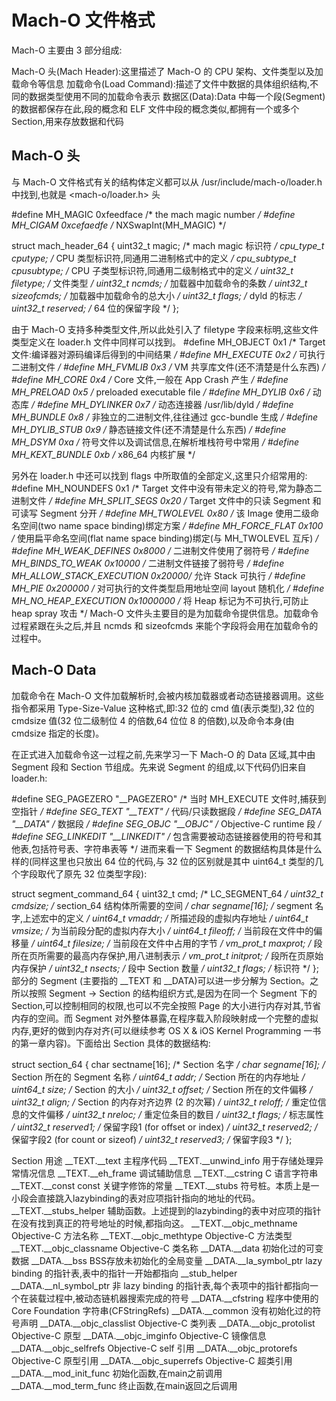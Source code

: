 # Mach-O 文件格式

Mach-O 主要由 3 部分组成:

Mach-O 头(Mach Header):这里描述了 Mach-O 的 CPU 架构、文件类型以及加载命令等信息
加载命令(Load Command):描述了文件中数据的具体组织结构,不同的数据类型使用不同的加载命令表示
数据区(Data):Data 中每一个段(Segment)的数据都保存在此,段的概念和 ELF 文件中段的概念类似,都拥有一个或多个 Section,用来存放数据和代码

## Mach-O 头

与 Mach-O 文件格式有关的结构体定义都可以从 /usr/include/mach-o/loader.h 中找到,也就是 <mach-o/loader.h> 头

#define	MH_MAGIC	0xfeedface	/* the mach magic number */
#define MH_CIGAM	0xcefaedfe	/* NXSwapInt(MH_MAGIC) */

struct mach_header_64 {
	uint32_t	magic;		/* mach magic 标识符 */
	cpu_type_t	cputype;	/* CPU 类型标识符,同通用二进制格式中的定义 */
	cpu_subtype_t	cpusubtype;	/* CPU 子类型标识符,同通用二级制格式中的定义 */
	uint32_t	filetype;	/* 文件类型 */
	uint32_t	ncmds;		/* 加载器中加载命令的条数 */
	uint32_t	sizeofcmds;	/* 加载器中加载命令的总大小 */
	uint32_t	flags;		/* dyld 的标志 */
	uint32_t	reserved;	/* 64 位的保留字段 */
};

由于 Mach-O 支持多种类型文件,所以此处引入了 filetype 字段来标明,这些文件类型定义在 loader.h 文件中同样可以找到。
#define	MH_OBJECT	0x1		/* Target 文件:编译器对源码编译后得到的中间结果 */
#define	MH_EXECUTE	0x2		/* 可执行二进制文件 */
#define	MH_FVMLIB	0x3		/* VM 共享库文件(还不清楚是什么东西) */
#define	MH_CORE		0x4		/* Core 文件,一般在 App Crash 产生 */
#define	MH_PRELOAD	0x5		/* preloaded executable file */
#define	MH_DYLIB	0x6		/* 动态库 */
#define	MH_DYLINKER	0x7		/* 动态连接器 /usr/lib/dyld */
#define	MH_BUNDLE	0x8		/* 非独立的二进制文件,往往通过 gcc-bundle 生成 */
#define	MH_DYLIB_STUB	0x9		/* 静态链接文件(还不清楚是什么东西) */
#define	MH_DSYM		0xa		/* 符号文件以及调试信息,在解析堆栈符号中常用 */
#define	MH_KEXT_BUNDLE	0xb		/* x86_64 内核扩展 */

另外在 loader.h 中还可以找到 flags 中所取值的全部定义,这里只介绍常用的:
#define	MH_NOUNDEFS	0x1		/* Target 文件中没有带未定义的符号,常为静态二进制文件 */
#define MH_SPLIT_SEGS	0x20  /* Target 文件中的只读 Segment 和可读写 Segment 分开  */
#define MH_TWOLEVEL	0x80		/* 该 Image 使用二级命名空间(two name space binding)绑定方案 */
#define MH_FORCE_FLAT	0x100 /* 使用扁平命名空间(flat name space binding)绑定(与 MH_TWOLEVEL 互斥) */
#define MH_WEAK_DEFINES	0x8000 /* 二进制文件使用了弱符号 */
#define MH_BINDS_TO_WEAK 0x10000 /* 二进制文件链接了弱符号 */
#define MH_ALLOW_STACK_EXECUTION 0x20000/* 允许 Stack 可执行 */
#define	MH_PIE 0x200000  /* 对可执行的文件类型启用地址空间 layout 随机化 */
#define MH_NO_HEAP_EXECUTION 0x1000000 /* 将 Heap 标记为不可执行,可防止 heap spray 攻击 */
Mach-O 文件头主要目的是为加载命令提供信息。加载命令过程紧跟在头之后,并且 ncmds 和 sizeofcmds 来能个字段将会用在加载命令的过程中。

## Mach-O Data

加载命令在 Mach-O 文件加载解析时,会被内核加载器或者动态链接器调用。这些指令都采用 Type-Size-Value 这种格式,即:32 位的 cmd 值(表示类型),32 位的 cmdsize 值(32 位二级制位 4 的倍数,64 位位 8 的倍数),以及命令本身(由 cmdsize 指定的长度)。

在正式进入加载命令这一过程之前,先来学习一下 Mach-O 的 Data 区域,其中由 Segment 段和 Section 节组成。先来说 Segment 的组成,以下代码仍旧来自 loader.h:

#define	SEG_PAGEZERO	"__PAGEZERO" /* 当时 MH_EXECUTE 文件时,捕获到空指针 */
#define	SEG_TEXT	"__TEXT" /* 代码/只读数据段 */
#define	SEG_DATA	"__DATA" /* 数据段 */
#define	SEG_OBJC	"__OBJC" /* Objective-C runtime 段 */
#define	SEG_LINKEDIT	"__LINKEDIT" /* 包含需要被动态链接器使用的符号和其他表,包括符号表、字符串表等 */
进而来看一下 Segment 的数据结构具体是什么样的(同样这里也只放出 64 位的代码,与 32 位的区别就是其中 uint64_t 类型的几个字段取代了原先 32 位类型字段):

struct segment_command_64 { 
	uint32_t	cmd;		    /* LC_SEGMENT_64 */
	uint32_t	cmdsize;	    /* section_64 结构体所需要的空间 */
	char		segname[16];	/* segment 名字,上述宏中的定义 */
	uint64_t	vmaddr;		    /* 所描述段的虚拟内存地址 */
	uint64_t	vmsize;		    /* 为当前段分配的虚拟内存大小 */
	uint64_t	fileoff;	    /* 当前段在文件中的偏移量 */
	uint64_t	filesize;	    /* 当前段在文件中占用的字节 */
	vm_prot_t	maxprot;	    /* 段所在页所需要的最高内存保护,用八进制表示 */
	vm_prot_t	initprot;	    /* 段所在页原始内存保护 */
	uint32_t	nsects;		    /* 段中 Section 数量 */
	uint32_t	flags;		    /* 标识符 */
};
部分的 Segment (主要指的 __TEXT 和 __DATA)可以进一步分解为 Section。之所以按照 Segment -> Section 的结构组织方式,是因为在同一个 Segment 下的 Section,可以控制相同的权限,也可以不完全按照 Page 的大小进行内存对其,节省内存的空间。而 Segment 对外整体暴露,在程序载入阶段映射成一个完整的虚拟内存,更好的做到内存对齐(可以继续参考 OS X & iOS Kernel Programming 一书的第一章内容)。下面给出 Section 具体的数据结构:

struct section_64 { 
	char		sectname[16];	/* Section 名字 */
	char		segname[16];	/* Section 所在的 Segment 名称 */
	uint64_t	addr;		    /* Section 所在的内存地址 */
	uint64_t	size;		    /* Section 的大小 */
	uint32_t	offset;		    /* Section 所在的文件偏移 */
	uint32_t	align;		    /* Section 的内存对齐边界 (2 的次幂) */
	uint32_t	reloff;		    /* 重定位信息的文件偏移 */
	uint32_t	nreloc;		    /* 重定位条目的数目 */
	uint32_t	flags;		    /* 标志属性 */
	uint32_t	reserved1;	    /* 保留字段1 (for offset or index) */
	uint32_t	reserved2;	    /* 保留字段2 (for count or sizeof) */
	uint32_t	reserved3;	    /* 保留字段3 */
};

Section                         用途
__TEXT.__text	                主程序代码
__TEXT.__unwind_info	        用于存储处理异常情况信息
__TEXT.__eh_frame	            调试辅助信息
__TEXT.__cstring	            C 语言字符串
__TEXT.__const	                const 关键字修饰的常量
__TEXT.__stubs		            符号桩。本质上是一小段会直接跳入lazybinding的表对应项指针指向的地址的代码。
__TEXT.__stubs_helper	        辅助函数。上述提到的lazybinding的表中对应项的指针在没有找到真正的符号地址的时候,都指向这。
__TEXT.__objc_methname	        Objective-C 方法名称
__TEXT.__objc_methtype	        Objective-C 方法类型
__TEXT.__objc_classname	        Objective-C 类名称
__DATA.__data	                初始化过的可变数据
__DATA.__bss	                BSS存放未初始化的全局变量
__DATA.__la_symbol_ptr	        lazy binding 的指针表,表中的指针一开始都指向 __stub_helper
__DATA.__nl_symbol_ptr	        非 lazy binding 的指针表,每个表项中的指针都指向一个在装载过程中,被动态链机器搜索完成的符号
__DATA.__cfstring	            程序中使用的 Core Foundation 字符串(CFStringRefs)
__DATA.__common	                没有初始化过的符号声明
__DATA.__objc_classlist	        Objective-C 类列表
__DATA.__objc_protolist	        Objective-C 原型
__DATA.__objc_imginfo	        Objective-C 镜像信息
__DATA.__objc_selfrefs	        Objective-C self 引用
__DATA.__objc_protorefs	        Objective-C 原型引用
__DATA.__objc_superrefs	        Objective-C 超类引用
__DATA.__mod_init_func	        初始化函数,在main之前调用
__DATA.__mod_term_func	        终止函数,在main返回之后调用
